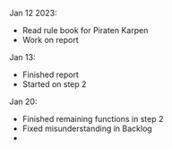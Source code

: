 Jan 12 2023:
  - Read rule book for Piraten Karpen
  - Work on report

Jan 13:
  - Finished report
  - Started on step 2
  
Jan 20:
  - Finished remaining functions in step 2
  - Fixed misunderstanding in Backlog
  - 